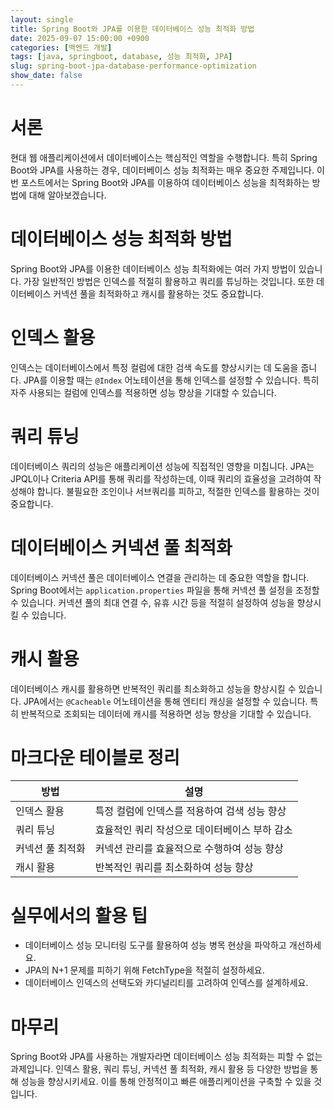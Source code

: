 ```yaml
---
layout: single
title: Spring Boot와 JPA를 이용한 데이터베이스 성능 최적화 방법
date: 2025-09-07 15:00:00 +0900
categories: [백엔드 개발]
tags: [java, springboot, database, 성능 최적화, JPA]
slug: spring-boot-jpa-database-performance-optimization
show_date: false
---
```


# 서론
현대 웹 애플리케이션에서 데이터베이스는 핵심적인 역할을 수행합니다. 특히 Spring Boot와 JPA를 사용하는 경우, 데이터베이스 성능 최적화는 매우 중요한 주제입니다. 이번 포스트에서는 Spring Boot와 JPA를 이용하여 데이터베이스 성능을 최적화하는 방법에 대해 알아보겠습니다.

# 데이터베이스 성능 최적화 방법
Spring Boot와 JPA를 이용한 데이터베이스 성능 최적화에는 여러 가지 방법이 있습니다. 가장 일반적인 방법은 인덱스를 적절히 활용하고 쿼리를 튜닝하는 것입니다. 또한 데이터베이스 커넥션 풀을 최적화하고 캐시를 활용하는 것도 중요합니다.

# 인덱스 활용
인덱스는 데이터베이스에서 특정 컬럼에 대한 검색 속도를 향상시키는 데 도움을 줍니다. JPA를 이용할 때는 `@Index` 어노테이션을 통해 인덱스를 설정할 수 있습니다. 특히 자주 사용되는 컬럼에 인덱스를 적용하면 성능 향상을 기대할 수 있습니다.

# 쿼리 튜닝
데이터베이스 쿼리의 성능은 애플리케이션 성능에 직접적인 영향을 미칩니다. JPA는 JPQL이나 Criteria API를 통해 쿼리를 작성하는데, 이때 쿼리의 효율성을 고려하여 작성해야 합니다. 불필요한 조인이나 서브쿼리를 피하고, 적절한 인덱스를 활용하는 것이 중요합니다.

# 데이터베이스 커넥션 풀 최적화
데이터베이스 커넥션 풀은 데이터베이스 연결을 관리하는 데 중요한 역할을 합니다. Spring Boot에서는 `application.properties` 파일을 통해 커넥션 풀 설정을 조정할 수 있습니다. 커넥션 풀의 최대 연결 수, 유휴 시간 등을 적절히 설정하여 성능을 향상시킬 수 있습니다.

# 캐시 활용
데이터베이스 캐시를 활용하면 반복적인 쿼리를 최소화하고 성능을 향상시킬 수 있습니다. JPA에서는 `@Cacheable` 어노테이션을 통해 엔티티 캐싱을 설정할 수 있습니다. 특히 반복적으로 조회되는 데이터에 캐시를 적용하면 성능 향상을 기대할 수 있습니다.

# 마크다운 테이블로 정리

| 방법            | 설명                                       |
|-----------------|--------------------------------------------|
| 인덱스 활용     | 특정 컬럼에 인덱스를 적용하여 검색 성능 향상 |
| 쿼리 튜닝      | 효율적인 쿼리 작성으로 데이터베이스 부하 감소 |
| 커넥션 풀 최적화 | 커넥션 관리를 효율적으로 수행하여 성능 향상 |
| 캐시 활용       | 반복적인 쿼리를 최소화하여 성능 향상          |

# 실무에서의 활용 팁
- 데이터베이스 성능 모니터링 도구를 활용하여 성능 병목 현상을 파악하고 개선하세요.
- JPA의 N+1 문제를 피하기 위해 FetchType을 적절히 설정하세요.
- 데이터베이스 인덱스의 선택도와 카디널리티를 고려하여 인덱스를 설계하세요.

# 마무리
Spring Boot와 JPA를 사용하는 개발자라면 데이터베이스 성능 최적화는 피할 수 없는 과제입니다. 인덱스 활용, 쿼리 튜닝, 커넥션 풀 최적화, 캐시 활용 등 다양한 방법을 통해 성능을 향상시키세요. 이를 통해 안정적이고 빠른 애플리케이션을 구축할 수 있을 것입니다.